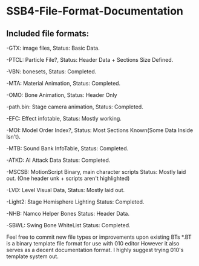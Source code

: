 # SSB4-File-Format-Documentation

## Included file formats:
-GTX: image files,
    Status: Basic Data.

-PTCL: Particle File?,
    Status: Header Data + Sections Size Defined.

-VBN: bonesets,
    Status: Completed.

-MTA: Material Animation,
    Status: Completed.

-OMO: Bone Animation,
    Status: Header Only

-path.bin: Stage camera animation,
    Status: Completed.

-EFC: Effect infotable,
    Status: Mostly working.

-MOI: Model Order Index?, 
    Status: Most Sections Known(Some Data Inside Isn't).

-MTB: Sound Bank InfoTable, 
    Status: Completed.
    
-ATKD: AI Attack Data
    Status: Completed.

-MSCSB: MotionScript Binary, main character scripts
    Status: Mostly laid out. (One header unk + scripts aren't highlighted)
	
-LVD: Level Visual Data, 
    Status: Mostly laid out.
    
-Light2: Stage Hemisphere Lighting
    Status: Completed.
	
-NHB: Namco Helper Bones
    Status: Header Data.
	
-SBWL: Swing Bone WhiteList
    Status: Completed.

Feel free to commit new file types or improvements upon existing BTs
*.BT is a binary template file format for use with 010 editor
However it also serves as a decent documentation format.
I highly suggest trying 010's template system out.
